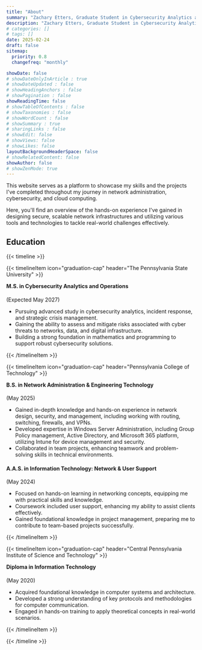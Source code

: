 ```yaml
---
title: "About"
summary: "Zachary Etters, Graduate Student in Cybersecurity Analytics and Operations at Penn State, specializing in network security, infrastructure design, and cybersecurity solutions."
description: "Zachary Etters, Graduate Student in Cybersecurity Analytics and Operations at Penn State, specializing in network security, infrastructure design, and cybersecurity solutions."
# categories: []
# tags: []
date: 2025-02-24
draft: false
sitemap:
  priority: 0.8
  changefreq: "monthly"

showDate: false
# showDateOnlyInArticle : true
# showDateUpdated : false
# showHeadingAnchors : false
# showPagination : false
showReadingTime: false
# showTableOfContents : false
# showTaxonomies : false
# showWordCount : false
# showSummary : true
# sharingLinks : false
# showEdit: false
# showViews: false
# showLikes: false
layoutBackgroundHeaderSpace: false
# showRelatedContent: false
showAuthor: false
# showZenMode: true
---
```


This website serves as a platform to showcase my skills and the projects I've completed throughout my journey in network administration, cybersecurity, and cloud computing.

Here, you'll find an overview of the hands-on experience I've gained in designing secure, scalable network infrastructures and utilizing various tools and technologies to tackle real-world challenges effectively.

## Education

{{< timeline >}}

{{< timelineItem icon="graduation-cap" header="The Pennsylvania State University" >}}

<h4 style="margin-top: 0rem;">M.S. in Cybersecurity Analytics and Operations</h4> (Expected May 2027)
<ul>
  <li>Pursuing advanced study in cybersecurity analytics, incident response, and strategic crisis management.</li>
  <li>Gaining the ability to assess and mitigate risks associated with cyber threats to networks, data, and digital infrastructure.</li>
  <li>Building a strong foundation in mathematics and programming to support robust cybersecurity solutions.</li>
</ul>

{{< /timelineItem >}}

{{< timelineItem icon="graduation-cap" header="Pennsylvania College of Technology" >}}

<h4 style="margin-top: 0rem;">B.S. in Network Administration & Engineering Technology</h4> (May 2025)  
<ul>
  <li>Gained in-depth knowledge and hands-on experience in network design, security, and management, including working with routing, switching, firewalls, and VPNs.</li>
  <li>Developed expertise in Windows Server Administration, including Group Policy management, Active Directory, and Microsoft 365 platform, utilizing Intune for device management and security.</li>
  <li>Collaborated in team projects, enhancing teamwork and problem-solving skills in technical environments.</li>
</ul>

<h4>A.A.S. in Information Technology: Network & User Support</h4> (May 2024)  
<ul>
  <li>Focused on hands-on learning in networking concepts, equipping me with practical skills and knowledge.</li>
  <li>Coursework included user support, enhancing my ability to assist clients effectively.</li>
  <li>Gained foundational knowledge in project management, preparing me to contribute to team-based projects successfully.</li>
</ul>

{{< /timelineItem >}}

{{< timelineItem icon="graduation-cap" header="Central Pennsylvania Institute of Science and Technology" >}}

<h4 style="margin-top: 0rem;">Diploma in Information Technology</h4> (May 2020)
<ul>
  <li>Acquired foundational knowledge in computer systems and architecture.</li>
  <li>Developed a strong understanding of key protocols and methodologies for computer communication.</li>
  <li>Engaged in hands-on training to apply theoretical concepts in real-world scenarios.</li>
</ul>

{{< /timelineItem >}}

{{< /timeline >}}

<!-- ## Experience -->
